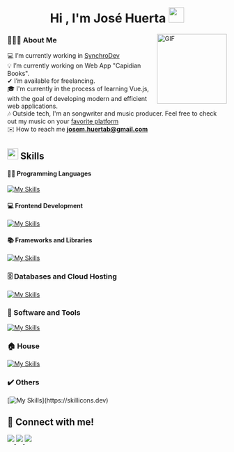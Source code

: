 <h1 align="center"><b>Hi , I'm José Huerta </b><img src="https://media.giphy.com/media/hvRJCLFzcasrR4ia7z/giphy.gif" width="35"></h1>

<img align="right" alt="GIF" height="160px" src="https://media.giphy.com/media/du3J3cXyzhj75IOgvA/giphy.gif" />

### 👨🏻‍💻 About Me
💻 I’m currently working in <a href="https://synchrodev.cl" target="blank">SynchroDev</a> \
💡 I’m currently working on Web App "Capidian Books". \
✔  I’m available for freelancing. \
🎓 I'm currently in the process of learning Vue.js, with the goal of developing modern and efficient web applications. \
🎶 Outside tech, I'm an songwriter and music producer. Feel free to check out my music on your <a href="https://lnk.bio/insier.to" target="blank">favorite platform</a> \
✉️ How to reach me **josem.huertab@gmail.com**

## <img src="https://media2.giphy.com/media/QssGEmpkyEOhBCb7e1/giphy.gif?cid=ecf05e47a0n3gi1bfqntqmob8g9aid1oyj2wr3ds3mg700bl&rid=giphy.gif" width ="25"><b> Skills</b>

#### 👨‍💻 Programming Languages									

[![My Skills](https://skillicons.dev/icons?i=javascript,python,php)](https://skillicons.dev)

#### 💻 Frontend Development

[![My Skills](https://skillicons.dev/icons?i=react,vue,html,nodejs)](https://skillicons.dev)

#### 📚 Frameworks and Libraries

[![My Skills](https://skillicons.dev/icons?i=vuetify,bootstrap,numpy,pandas)](https://skillicons.dev)

### 🗄 Databases and Cloud Hosting

[![My Skills](https://skillicons.dev/icons?i=mysql,postgres,sqlite,firebase,docker)](https://skillicons.dev)

### 🧰 Software and Tools

[![My Skills](https://skillicons.dev/icons?i=git,stackoverflow,vscode,jira)](https://skillicons.dev)

### 🏠 House

[![My Skills](https://skillicons.dev/icons?i=windows,arduino,raspberrypi)](https://skillicons.dev)

### ✔️ Others

[![My Skills](https://skillicons.dev/icons?i=ps,pr,ae,)](https://skillicons.dev)

## 🤝 Connect with me!

<a href="mailto:josem.huertab@gmail.com">
<img src="https://img.shields.io/badge/Gmail-EE3535?style=for-the-badge&logo=gmail&logoColor=white"  style="margin-bottom: 5px;" />
	
<a href="https://www.linkedin.com/in/josemhuertab/">
<img src="https://img.shields.io/badge/linkedin-0170AD?style=for-the-badge&logo=linkedin&logoColor=white"  style="margin-bottom: 5px;" />

<a href="https://github.com/josemhuertab">
<img src="https://img.shields.io/badge/github-000000?style=for-the-badge&logo=github&logoColor=white"  style="margin-bottom: 5px;" />
